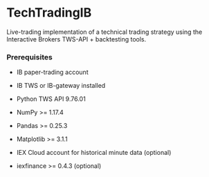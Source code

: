 # TechTradingIB

Live-trading implementation of a technical trading 
strategy using the Interactive Brokers TWS-API + 
backtesting tools.


### Prerequisites

+ IB paper-trading account
+ IB TWS or IB-gateway installed
+ Python TWS API 9.76.01
+ NumPy >= 1.17.4
+ Pandas >= 0.25.3
+ Matplotlib >= 3.1.1


+ IEX Cloud account for historical minute data
(optional)
+ iexfinance >= 0.4.3 (optional)
